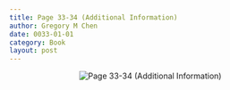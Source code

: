 ```yaml
---
title: Page 33-34 (Additional Information)
author: Gregory M Chen
date: 0033-01-01
category: Book
layout: post
---
```


<p style="text-align:center;"><img src="{{site.baseurl}}/assets/Graphics_v3.2/Page33-34_Additional-Information.png" alt="Page 33-34 (Additional Information)" style="max-height: calc(100vh - 50px);"/></p>
